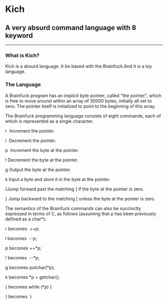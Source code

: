#       Kich
## A very absurd command language with 8 keyword
---
### What is Kich?
Kich is a absurd language .It be based with the Brainfuck.And it is a toy language.

### The Language

A Brainfuck program has an implicit byte pointer, called "the pointer", which is free to move around within an array of 30000 bytes, initially all set to zero. The pointer itself is initialized to point to the beginning of this array.

The Brainfuck programming language consists of eight commands, each of which is represented as a single character.

r  Increment the pointer.

l  Decrement the pointer.

p  Increment the byte at the pointer.

! Decrement the byte at the pointer.

g Output the byte at the pointer.

k Input a byte and store it in the byte at the pointer.

{Jump forward past the matching ] if the byte at the pointer is zero.

} Jump backward to the matching [ unless the byte at the pointer is zero.

The semantics of the Brainfuck commands can also be succinctly expressed in terms of C, as follows (assuming that p has been previously defined as a char*):

r becomes   ++p;

l  becomes   --p;

p becomes ++*p;

!  becomes  --*p;

g becomes putchar(*p);

k becomes *p = getchar();

{ becomes while (*p) {

} becomes      }
